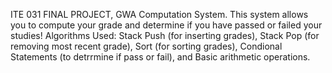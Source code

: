 ITE 031 FINAL PROJECT,
GWA Computation System. This system allows you to compute your grade and determine if you have passed or failed your studies!
Algorithms Used: Stack Push (for inserting grades), Stack Pop (for removing most recent grade), Sort (for sorting grades), 
Condional Statements (to detrrmine if pass or fail), and Basic arithmetic operations.
